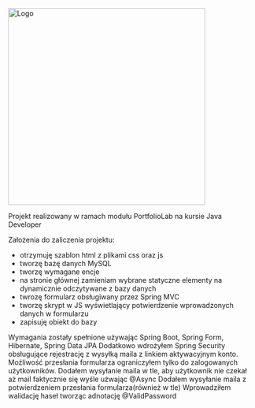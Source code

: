 <img alt="Logo" src="https://lms.coderslab.pl/img/cl-logo.svg" width="400">


Projekt realizowany w ramach modułu PortfolioLab na kursie Java Developer

Założenia do zaliczenia projektu:
- otrzymuję szablon html z plikami css oraz js
- tworzę bazę danych MySQL
- tworzę wymagane encje
- na stronie głównej zamieniam wybrane statyczne elementy na dynamicznie odczytywane z bazy danych
- twrozę formularz obsługiwany przez Spring MVC
- tworzę skrypt w JS wyświetlający potwierdzenie wprowadzonych danych w formularzu
- zapisuję obiekt do bazy

Wymagania zostały spełnione używając Spring Boot, Spring Form, Hibernate, Spring Data JPA
Dodatkowo wdrożyłem Spring Security obsługujące rejestrację z wysyłką maila z linkiem aktywacyjnym konto.
Możliwość przesłania formularza ograniczyłem tylko do zalogowanych użytkowników.
Dodałem wysyłanie maila w tle, aby użytkownik nie czekał aż mail faktycznie się wyśle użwając @Async
Dodałem wysyłanie maila z potwierdzeniem przesłania formularza(również w tle)
Wprowadziłem walidację haseł tworząc adnotację @ValidPassword
